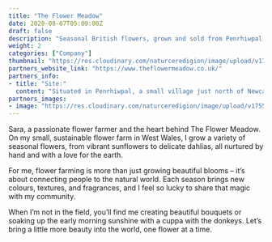 ```yaml
---
title: "The Flower Meadow"
date: 2020-08-07T05:00:00Z
draft: false
description: "Seasonal British flowers, grown and sold from Penrhiwpal, West Wales"
weight: 2
categories: ["Company"]
thumbnail: "https://res.cloudinary.com/naturceredigion/image/upload/v1755098904/the-flower-meadow-logo.png"
partners_website_link: "https://www.theflowermeadow.co.uk/"
partners_info:
- title: "Site:"
  content: "Situated in Penrhiwpal, a small village just north of Newcastle Emlyn"
partners_images:
- image: "https://res.cloudinary.com/naturceredigion/image/upload/v1755099104/the-flower-meadow-background.jpg"
---
```


Sara, a passionate flower farmer and the heart behind The Flower Meadow. On my small, sustainable flower farm in West Wales, I grow a variety of seasonal flowers, from vibrant sunflowers to delicate dahlias, all nurtured by hand and with a love for the earth.

For me, flower farming is more than just growing beautiful blooms – it’s about connecting people to the natural world. Each season brings new colours, textures, and fragrances, and I feel so lucky to share that magic with my community.

When I’m not in the field, you’ll find me creating beautiful bouquets or soaking up the early morning sunshine with a cuppa with the donkeys. Let’s bring a little more beauty into the world, one flower at a time.
